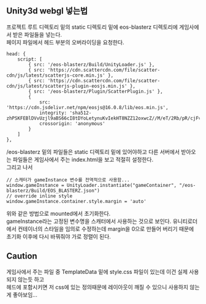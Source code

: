 ## Unity3d webgl 넣는법
프로젝트 루트 디렉토리 밑의 static 디렉토리 밑에 eos-blasterz 디렉토리에 게임사에서 받은 파일들을 넣는다.  
페이지 파일에서 헤드 부분의 오버라이딩을 요청한다.  
```
head: {
    script: [
        { src: '/eos-blasterz/Build/UnityLoader.js' },
        { src: 'https://cdn.scattercdn.com/file/scatter-cdn/js/latest/scatterjs-core.min.js' },
        { src: 'https://cdn.scattercdn.com/file/scatter-cdn/js/latest/scatterjs-plugin-eosjs.min.js' },
        { src: '/eos-blasterz/Plugin/ScatterPlugin.js' },
        { 
            src: 'https://cdn.jsdelivr.net/npm/eosjs@16.0.8/lib/eos.min.js',
            integrity: 'sha512-zhPSKFEBlDVvUzjl9aBS66cI8tDYoLetynuKvIekHT8NZZ12oxwcZ//M/eT/2Rb/pR/cjFvLD8104Cy//sdEnA==',
            crossorigin: 'anonymous'
        }
    ]    
},
```
/eos-blasterz 밑의 파일들은 static 디렉토리 밑에 있어야하고 다른 서버에서 받아오는 파일들은 게임사에서 주는 index.html을 보고 적절히 설정한다.  
그리고 나서
```
// 스캐터가 gameInstance 변수를 전역적으로 사용함...
window.gameInstance = UnityLoader.instantiate("gameContainer", "/eos-blasterz/Build/EOS_BLASTERZ.json")
// override inline style
window.gameInstance.container.style.margin = 'auto'
```
위와 같은 방법으로 mounted에서 초기화한다.  
gameInstance라는 고정된 변수명을 스캐터에서 사용하는 것으로 보인다.
유니티로더에서 컨테이너의 스타일을 임의로 수정하는데 margin을 0으로 만들어 버리기 때문에  
초기화 이후에 다시 바꿔줘야 가로 정렬이 된다.  

## Caution
게임사에서 주는 파일 중 TemplateData 밑에 style.css 파일이 있는데 이건 실제 사용되지 않는듯 하고  
헤드에 포함시키면 저 css에 있는 정의때문에 레이아웃이 깨질 수 있으니 사용하지 않는게 좋아보임...  
